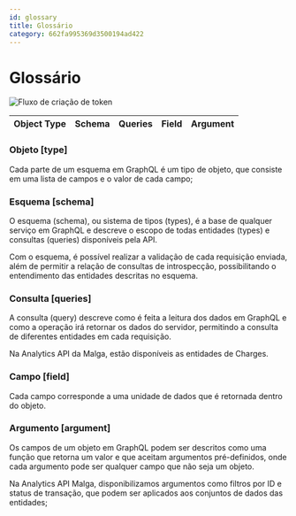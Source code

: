 ```yaml
---
id: glossary
title: Glossário
category: 662fa995369d3500194ad422
---
```


# Glossário

![Fluxo de criação de token](/img/analytics/glossary.png)

| Object Type | Schema | Queries | Field | Argument |
| ----------- | ------ | ------- | ----- | -------- |

### Objeto &lsqb;type&rsqb;

Cada parte de um esquema em GraphQL é um tipo de objeto, que consiste em uma lista de campos e o valor de cada campo;

### Esquema &lsqb;schema&rsqb;

O esquema (schema), ou sistema de tipos (types), é a base de qualquer serviço em GraphQL e descreve o escopo de todas entidades (types) e consultas (queries) disponíveis pela API.

Com o esquema, é possível realizar a validação de cada requisição enviada, além de permitir a relação de consultas de introspecção, possibilitando o entendimento das entidades descritas no esquema.

### Consulta &lsqb;queries&rsqb;

A consulta (query) descreve como é feita a leitura dos dados em GraphQL e como a operação irá retornar os dados do servidor, permitindo a consulta de diferentes entidades em cada requisição.

Na Analytics API da Malga, estão disponíveis as entidades de Charges.

### Campo &lsqb;field&rsqb;

Cada campo corresponde a uma unidade de dados que é retornada dentro do objeto.

### Argumento &lsqb;argument&rsqb;

Os campos de um objeto em GraphQL podem ser descritos como uma função que retorna um valor e que aceitam argumentos pré-definidos, onde cada argumento pode ser qualquer campo que não seja um objeto.

Na Analytics API Malga, disponibilizamos argumentos como filtros por ID e status de transação, que podem ser aplicados aos conjuntos de dados das entidades;
